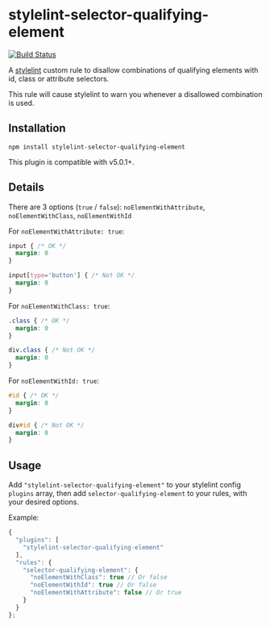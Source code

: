 # stylelint-selector-qualifying-element

[![Build Status](https://travis-ci.org/timothyneiljohnson/stylelint-selector-qualifying-element.svg)](https://travis-ci.org/timothyneiljohnson/stylelint-selector-qualifying-element)

A [stylelint](https://github.com/stylelint/stylelint) custom rule to disallow combinations of qualifying elements with id, class or attribute selectors.

This rule will cause stylelint to warn you whenever a disallowed combination is used.

## Installation

```
npm install stylelint-selector-qualifying-element
```

This plugin is compatible with v5.0.1+.

## Details

There are 3 options (`true` / `false`):
`noElementWithAttribute`,
`noElementWithClass`,
`noElementWithId`

For `noElementWithAttribute: true`:

```css
input { /* OK */
  margin: 0
}

input[type='button'] { /* Not OK */
  margin: 0
}
```

For `noElementWithClass: true`:

```css
.class { /* OK */
  margin: 0
}

div.class { /* Not OK */
  margin: 0
}
```

For `noElementWithId: true`:

```css
#id { /* OK */
  margin: 0
}

div#id { /* Not OK */
  margin: 0
}
```

## Usage

Add `"stylelint-selector-qualifying-element"` to your stylelint config `plugins` array, then add `selector-qualifying-element` to your rules, with your desired options.

Example:

```js
{
  "plugins": [
    "stylelint-selector-qualifying-element"
  ],
  "rules": {
    "selector-qualifying-element": {
      "noElementWithClass": true // Or false
      "noElementWithId": true // Or false
      "noElementWithAttribute": false // Or true
    }
  }
};
```
